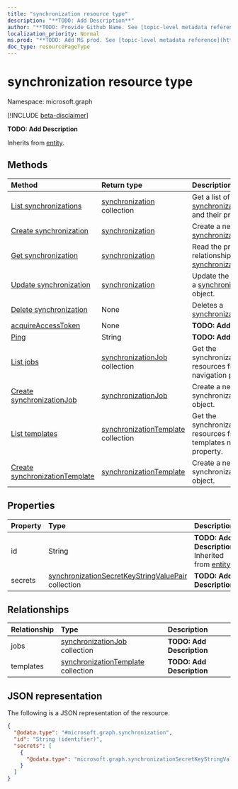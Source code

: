 ```yaml
---
title: "synchronization resource type"
description: "**TODO: Add Description**"
author: "**TODO: Provide Github Name. See [topic-level metadata reference](https://msgo.azurewebsites.net/add/document/guidelines/metadata.html#topic-level-metadata)**"
localization_priority: Normal
ms.prod: "**TODO: Add MS prod. See [topic-level metadata reference](https://msgo.azurewebsites.net/add/document/guidelines/metadata.html#topic-level-metadata)**"
doc_type: resourcePageType
---
```


# synchronization resource type

Namespace: microsoft.graph

[!INCLUDE [beta-disclaimer](../../includes/beta-disclaimer.md)]

**TODO: Add Description**


Inherits from [entity](../resources/entity.md).

## Methods
|Method|Return type|Description|
|:---|:---|:---|
|[List synchronizations](../api/synchronization-list.md)|[synchronization](../resources/synchronization.md) collection|Get a list of the [synchronization](../resources/synchronization.md) objects and their properties.|
|[Create synchronization](../api/synchronization-create.md)|[synchronization](../resources/synchronization.md)|Create a new [synchronization](../resources/synchronization.md) object.|
|[Get synchronization](../api/synchronization-get.md)|[synchronization](../resources/synchronization.md)|Read the properties and relationships of a [synchronization](../resources/synchronization.md) object.|
|[Update synchronization](../api/synchronization-update.md)|[synchronization](../resources/synchronization.md)|Update the properties of a [synchronization](../resources/synchronization.md) object.|
|[Delete synchronization](../api/synchronization-delete.md)|None|Deletes a [synchronization](../resources/synchronization.md) object.|
|[acquireAccessToken](../api/synchronization-acquireaccesstoken.md)|None|**TODO: Add Description**|
|[Ping](../api/synchronization-ping.md)|String|**TODO: Add Description**|
|[List jobs](../api/synchronization-list-jobs.md)|[synchronizationJob](../resources/synchronizationjob.md) collection|Get the synchronizationJob resources from the jobs navigation property.|
|[Create synchronizationJob](../api/synchronization-post-jobs.md)|[synchronizationJob](../resources/synchronizationjob.md)|Create a new synchronizationJob object.|
|[List templates](../api/synchronization-list-templates.md)|[synchronizationTemplate](../resources/synchronizationtemplate.md) collection|Get the synchronizationTemplate resources from the templates navigation property.|
|[Create synchronizationTemplate](../api/synchronization-post-templates.md)|[synchronizationTemplate](../resources/synchronizationtemplate.md)|Create a new synchronizationTemplate object.|

## Properties
|Property|Type|Description|
|:---|:---|:---|
|id|String|**TODO: Add Description** Inherited from [entity](../resources/entity.md).|
|secrets|[synchronizationSecretKeyStringValuePair](../resources/synchronizationsecretkeystringvaluepair.md) collection|**TODO: Add Description**|

## Relationships
|Relationship|Type|Description|
|:---|:---|:---|
|jobs|[synchronizationJob](../resources/synchronizationjob.md) collection|**TODO: Add Description**|
|templates|[synchronizationTemplate](../resources/synchronizationtemplate.md) collection|**TODO: Add Description**|

## JSON representation
The following is a JSON representation of the resource.
<!-- {
  "blockType": "resource",
  "keyProperty": "id",
  "@odata.type": "microsoft.graph.synchronization",
  "baseType": "microsoft.graph.entity",
  "openType": false
}
-->
``` json
{
  "@odata.type": "#microsoft.graph.synchronization",
  "id": "String (identifier)",
  "secrets": [
    {
      "@odata.type": "microsoft.graph.synchronizationSecretKeyStringValuePair"
    }
  ]
}
```

